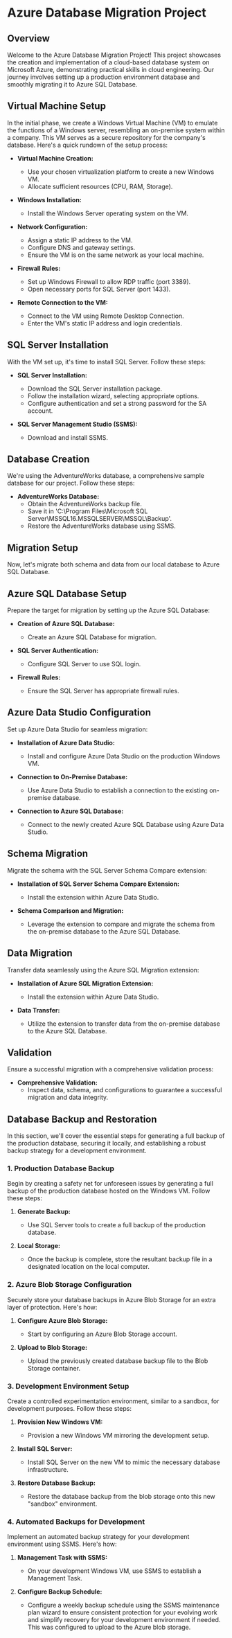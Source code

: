 # Azure Database Migration Project

## Overview

Welcome to the Azure Database Migration Project! This project showcases the creation and implementation of a cloud-based database system on Microsoft Azure, demonstrating practical skills in cloud engineering. Our journey involves setting up a production environment database and smoothly migrating it to Azure SQL Database.

## Virtual Machine Setup

In the initial phase, we create a Windows Virtual Machine (VM) to emulate the functions of a Windows server, resembling an on-premise system within a company. This VM serves as a secure repository for the company's database. Here's a quick rundown of the setup process:

- **Virtual Machine Creation:**
   - Use your chosen virtualization platform to create a new Windows VM.
   - Allocate sufficient resources (CPU, RAM, Storage).

- **Windows Installation:**
   - Install the Windows Server operating system on the VM.

- **Network Configuration:**
   - Assign a static IP address to the VM.
   - Configure DNS and gateway settings.
   - Ensure the VM is on the same network as your local machine.

- **Firewall Rules:**
   - Set up Windows Firewall to allow RDP traffic (port 3389).
   - Open necessary ports for SQL Server (port 1433).

- **Remote Connection to the VM:**
   - Connect to the VM using Remote Desktop Connection.
   - Enter the VM's static IP address and login credentials.

## SQL Server Installation

With the VM set up, it's time to install SQL Server. Follow these steps:

- **SQL Server Installation:**
   - Download the SQL Server installation package.
   - Follow the installation wizard, selecting appropriate options.
   - Configure authentication and set a strong password for the SA account.

- **SQL Server Management Studio (SSMS):**
   - Download and install SSMS.

## Database Creation

We're using the AdventureWorks database, a comprehensive sample database for our project. Follow these steps:

- **AdventureWorks Database:**
   - Obtain the AdventureWorks backup file.
   - Save it in 'C:\Program Files\Microsoft SQL Server\MSSQL16.MSSQLSERVER\MSSQL\Backup'.
   - Restore the AdventureWorks database using SSMS.

## Migration Setup

Now, let's migrate both schema and data from our local database to Azure SQL Database.

## Azure SQL Database Setup

Prepare the target for migration by setting up the Azure SQL Database:

- **Creation of Azure SQL Database:**
   - Create an Azure SQL Database for migration.

- **SQL Server Authentication:**
   - Configure SQL Server to use SQL login.

- **Firewall Rules:**
   - Ensure the SQL Server has appropriate firewall rules.

## Azure Data Studio Configuration

Set up Azure Data Studio for seamless migration:

- **Installation of Azure Data Studio:**
   - Install and configure Azure Data Studio on the production Windows VM.

- **Connection to On-Premise Database:**
   - Use Azure Data Studio to establish a connection to the existing on-premise database.

- **Connection to Azure SQL Database:**
   - Connect to the newly created Azure SQL Database using Azure Data Studio.

## Schema Migration

Migrate the schema with the SQL Server Schema Compare extension:

- **Installation of SQL Server Schema Compare Extension:**
   - Install the extension within Azure Data Studio.

- **Schema Comparison and Migration:**
   - Leverage the extension to compare and migrate the schema from the on-premise database to the Azure SQL Database.

## Data Migration

Transfer data seamlessly using the Azure SQL Migration extension:

- **Installation of Azure SQL Migration Extension:**
   - Install the extension within Azure Data Studio.

- **Data Transfer:**
   - Utilize the extension to transfer data from the on-premise database to the Azure SQL Database.

## Validation

Ensure a successful migration with a comprehensive validation process:

- **Comprehensive Validation:**
   - Inspect data, schema, and configurations to guarantee a successful migration and data integrity.

## Database Backup and Restoration

In this section, we'll cover the essential steps for generating a full backup of the production database, securing it locally, and establishing a robust backup strategy for a development environment.

### 1. Production Database Backup

Begin by creating a safety net for unforeseen issues by generating a full backup of the production database hosted on the Windows VM. Follow these steps:

1. **Generate Backup:**
   - Use SQL Server tools to create a full backup of the production database.

2. **Local Storage:**
   - Once the backup is complete, store the resultant backup file in a designated location on the local computer.

### 2. Azure Blob Storage Configuration

Securely store your database backups in Azure Blob Storage for an extra layer of protection. Here's how:

1. **Configure Azure Blob Storage:**
   - Start by configuring an Azure Blob Storage account.

2. **Upload to Blob Storage:**
   - Upload the previously created database backup file to the Blob Storage container.

### 3. Development Environment Setup

Create a controlled experimentation environment, similar to a sandbox, for development purposes. Follow these steps:

1. **Provision New Windows VM:**
   - Provision a new Windows VM mirroring the development setup.

2. **Install SQL Server:**
   - Install SQL Server on the new VM to mimic the necessary database infrastructure.

3. **Restore Database Backup:**
   - Restore the database backup from the blob storage onto this new "sandbox" environment.

### 4. Automated Backups for Development

Implement an automated backup strategy for your development environment using SSMS. Here's how:

1. **Management Task with SSMS:**
   - On your development Windows VM, use SSMS to establish a Management Task.

2. **Configure Backup Schedule:**
   - Configure a weekly backup schedule using the SSMS maintenance plan wizard to ensure consistent protection for your evolving work and simplify recovery for your development environment if needed. This was configured to upload to the Azure blob storage.


